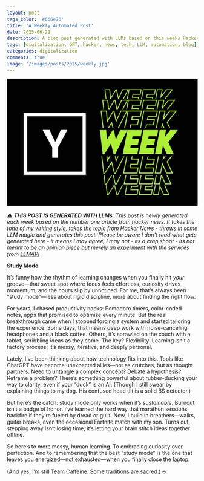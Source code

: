 ```yaml
---
layout: post
tags_color: '#666e76'
title: 'A Weekly Automated Post'
date: 2025-06-21
description: A blog post generated with LLMs based on this weeks Hacker News
tags: [digitalization, GPT, hacker, news, tech, LLM, automation, blog]
categories: digitalization
comments: true
image: '/images/posts/2025/weekly.jpg'
---
```

![](/images/posts/2025/weekly.jpg)

_⚠️ **THIS POST IS GENERATED WITH LLMs**: This post is newly generated each week based on the number one article from hacker news. It takes the tone of my writing style, takes the topic from Hacker News - throws in some LLM magic and generates this post. Please be aware I don't read what gets generated here - it means I may agree, I may not - its a crap shoot - its not meant to be an opinion piece but merely [an experiment](https://github.com/clintjb/Weekly-Post) with the services from [LLMAPI](https://docs.llmapi.com/quickstart#available-models)_

**Study Mode**  

It’s funny how the rhythm of learning changes when you finally hit *your* groove—that sweet spot where focus feels effortless, curiosity drives momentum, and the hours slip by unnoticed. For me, that’s always been “study mode”—less about rigid discipline, more about finding the right flow.  

For years, I chased productivity hacks: Pomodoro timers, color-coded notes, apps that promised to optimize every minute. But the real breakthrough came when I stopped forcing a system and started tailoring the experience. Some days, that means deep work with noise-canceling headphones and a black coffee. Others, it’s sprawled on the couch with a tablet, scribbling ideas as they come. The key? Flexibility. Learning isn’t a factory process; it’s messy, iterative, and deeply personal.  

Lately, I’ve been thinking about how technology fits into this. Tools like ChatGPT have become unexpected allies—not as crutches, but as thought partners. Need to untangle a complex concept? Debate a hypothesis? Reframe a problem? There’s something powerful about rubber-ducking your way to clarity, even if your “duck” is an AI. (Though I still swear by explaining things to my dog. His confused head tilt is a solid BS detector.)  

But here’s the catch: study mode only works when it’s *sustainable*. Burnout isn’t a badge of honor. I’ve learned the hard way that marathon sessions backfire if they’re fueled by dread or guilt. Now, I build in breathers—walks, guitar breaks, even the occasional Fortnite match with my son. Turns out, stepping away isn’t losing time; it’s letting your brain stitch ideas together offline.  

So here’s to more messy, human learning. To embracing curiosity over perfection. And to remembering that the best “study mode” is the one that leaves you energized—not exhausted—when you finally close the laptop.  

(And yes, I’m still Team Caffeine. Some traditions are sacred.) ☕
